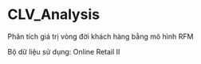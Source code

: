 # CLV_Analysis
Phân tích giá trị vòng đời khách hàng bằng mô hình RFM

Bộ dữ liệu sử dụng: Online Retail II
